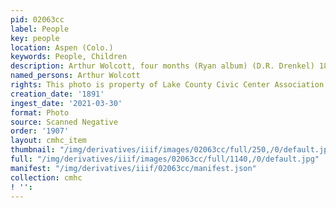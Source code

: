 ```yaml
---
pid: 02063cc
label: People
key: people
location: Aspen (Colo.)
keywords: People, Children
description: Arthur Wolcott, four months (Ryan album) (D.R. Drenkel) 1891
named_persons: Arthur Wolcott
rights: This photo is property of Lake County Civic Center Association.
creation_date: '1891'
ingest_date: '2021-03-30'
format: Photo
source: Scanned Negative
order: '1907'
layout: cmhc_item
thumbnail: "/img/derivatives/iiif/images/02063cc/full/250,/0/default.jpg"
full: "/img/derivatives/iiif/images/02063cc/full/1140,/0/default.jpg"
manifest: "/img/derivatives/iiif/02063cc/manifest.json"
collection: cmhc
! '': 
---
```

